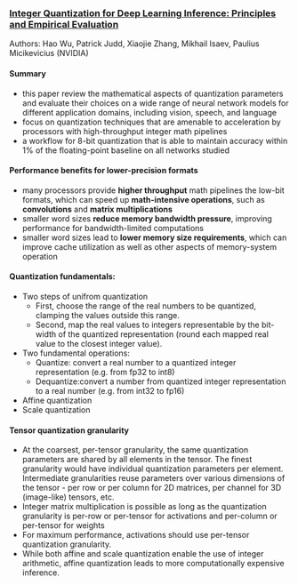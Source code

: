 ### [Integer Quantization for Deep Learning Inference: Principles and Empirical Evaluation](https://arxiv.org/abs/2004.09602)

Authors: Hao Wu, Patrick Judd, Xiaojie Zhang, Mikhail Isaev, Paulius Micikevicius (NVIDIA)

#### Summary
 - this paper review the mathematical aspects of quantization parameters and evaluate their choices on a wide range of neural network models for different application domains, including vision, speech, and language
 - focus on quantization techniques that are amenable to acceleration by processors with high-throughput integer math pipelines
 - a workflow for 8-bit quantization that is able to maintain accuracy within 1% of the floating-point baseline on all networks studied

#### Performance benefits for lower-precision formats
 - many processors provide **higher throughput** math pipelines the low-bit formats, which can speed up **math-intensive operations**, such as **convolutions** and **matrix multiplications**
 - smaller word sizes **reduce memory bandwidth pressure**, improving performance for bandwidth-limited computations
 - smaller word sizes lead to **lower memory size requirements**, which can improve cache utilization as well as other aspects of memory-system operation

#### Quantization fundamentals:
 - Two steps of unifrom quantization
   - First, choose the range of the real numbers to be quantized, clamping the values outside this range. 
   - Second, map the real values to integers representable by the bit-width of the quantized representation (round each mapped real value to the closest integer value).
 - Two fundamental operations:
   - Quantize: convert a real number to a quantized integer representation (e.g. from fp32 to int8)
   - Dequantize:convert a number from quantized integer representation to a real number (e.g. from int32 to fp16)
 - Affine quantization
 - Scale quantization

#### Tensor quantization granularity
 - At the coarsest, per-tensor granularity, the same quantization parameters are shared by all elements in the tensor. The finest granularity would have individual quantization parameters per element. Intermediate granularities reuse parameters over various dimensions of the tensor - per row or per column for 2D matrices, per channel for 3D (image-like) tensors, etc.
 - Integer matrix multiplication is possible as long as the quantization granularity is per-row or per-tensor for activations and per-column or per-tensor for weights
 - For maximum performance, activations should use per-tensor quantization granularity.
 - While both affine and scale quantization enable the use of integer arithmetic, affine quantization leads to more computationally expensive inference.
